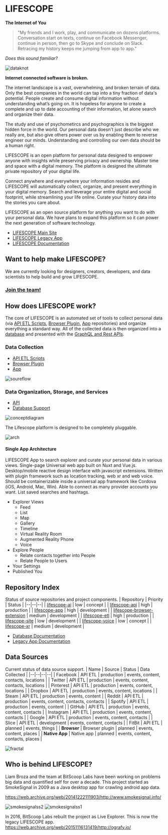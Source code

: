 # LIFESCOPE

**The Internet of You**

> "My friends and I work, play, and communicate on dozens platforms. Conversation start on texts, continue on Facebook Messenger, continue in person, then go to Skype and conclude on Slack. Retracing my history keeps me jumping from app to app."

_Does this sound familiar?_

![dataknot][dataknot]

**Internet connected software is broken.**

The internet landscape is a vast, overwhelming, and broken terrain of data. Only the best companies in the world can tap into a tiny fraction of data's potential. People create and consume digital information without understanding what’s going on.  It is hopeless for anyone to create a complete and up to date accounting of their information, let alone search and organize their data.

The study and use of psychometircs and psychographics is the biggest hidden force in the world. Our personal data doesn't just describe who we really are, but also give others power over us by enabling them to reverse engineer our minds. Understanding and controlling our own data should be a human right.

LIFESCOPE is an open platform for personal data designed to empower anyone with insights while preserving privacy and ownership. Master time and space with a digital memory. The platform is designed the ultimate private repository of your digital life. 

Connect anywhere and everywhere your information resides and LIFESCOPE will automatically collect, organize, and present everything in your digital memory. Search and leverage your entire digital and social footprint, while streamlining your life online. Curate your history data into the stories you care about.

LIFESCOPE as an open source platform for anything you want to do with your personal data. We have plans to expand this platform so it can power the next generation of software technology. 

- [LIFESCOPE Main Site](https://lifescope.io)
- [LIFESCOPE Legacy App](https://app.lifescope.io)
- [LIFESCOPE Documentation](https://lifescope.io/learn)

## Want to help make LIFESCOPE? 
We are currently looking for designers, creators, developers, and data scientists to help build and grow LIFESCOPE.

### **[Join the team!](https://lifescope.io/signupdev)**

## How does LIFESCOPE work?

The core of LIFESCOPE is an automated set of tools to collect personal data (via [API ETL Scripts](https://lifescopelabs.github.io/etl.html), [Browser Plugin](https://lifescopelabs.github.io/browser-extension.html), [App](https://lifescopelabs.github.io/app.html) repositories) and organize everything a standard way. All of the collected data is then organized into a [database](https://lifescopelabs.github.io/database.html) and presented with the [GraphQL and Rest APIs](https://lifescopelabs.github.io/api.html).

### Data Collection
 - [API ETL Scripts](https://lifescopelabs.github.io/etl.html)
 - [Browser Plugin](https://lifescopelabs.github.io/browser-extension.html)
 - [App](https://lifescopelabs.github.io/app.html) 

![soureflow]

### Data Organization, Storage, and Services
- [API](https://lifescopelabs.github.io/api.html)
- [Database Support](https://lifescopelabs.github.io/database.html)

![conceptdiagram]


The Lifescope platform is designed to be completely pluggable. 

![arch]

#### Single App Architecture

LIFESCOPE App to search explorer and curate your personal data in various views. Single-page Universal web app built on Nuxt and Vue.js. Desktop/mobile reactive design interface with javascript extensions. Written with plugin framework such as location tracking, web xr and web voice. Should be containerizable inside a universal app framework like Cordova (iOS, Android, Mac, Win). Able to connect as many provider accounts you want. List saved searches and hashtags.

- Explorer Views
  * Feed
  * List
  * Map
  * Gallery
  * Timeline
  * Virtual Reality Room
  * Augmented Reality Phone
  * Voice
- Explore People
	- Relate contacts together into People 
	- Relate People to Users
- Your Settings
- Published You

## Repository Index

Status of source repositories and project components.
| Repository | Priority | Status |
|--|--|--|
| [lifescope-ai](https://lifescopelabs.github.io/ai.html) | low | concept |
| [lifescope-api](https://lifescopelabs.github.io/api.html) | high | production |
| [lifescope-app](https://lifescopelabs.github.io/app.html) | high | development |
| [lifescope-browser-extension](https://lifescopelabs.github.io/browser-extension.html) | medium | development |
| [lifescope-etl](https://lifescopelabs.github.io/etl.html) | high | production |
| [lifescope-site](https://lifescopelabs.github.io/site.html) | low | development |
| [lifescope-voice](https://lifescopelabs.github.io/voice.html) | low | concept |
| [lifescope-xr](https://lifescopelabs.github.io/xr.html) | medium | development |

- [Database Documentation](https://lifescopelabs.github.io/db.html)
- [Legacy App Documentation](https://github.com/LifeScopeLabs/lifescope-etl/tree/master/archive/tutorial)

## Data Sources

Current status of data source support.
| Name | Source | Status | Data Collected |
|--|--|--|--|
| Facebook | API ETL | production | events, content, contacts, locations |
| Twitter | API ETL | production | events, content, contacts, locations |
| Pinterest | API ETL | production | events, content, locations |
| Dropbox | API ETL | production | events, content, locations |
| Steam | API ETL | production | events, content |
| Reddit | API ETL | production | events, content, contacts, contacts |
| Spotify | API ETL | production | events, content |
| GitHub | API ETL | production | events, content, contacts |
| Instagram | API ETL | production | events, content, contacts |
| Google | API ETL | production | events, content, contacts |
| Slice | API ETL | development | events, content, contacts |
| FitBit | API ETL | planned | events, things |
| **Browser** | Browser plugin | planned | events, content, places |
| **Native App** | Native app | planned | events, content, contacts, places |

![fractal][fractal]

## Who is behind LIFESCOPE?

Liam Broza and the team at BitScoop Labs have been working on problems big data and quantified self for over a decade. This project started as SmokeSignal in 2009 as a Java desktop app for crawling android app data. 

https://web.archive.org/web/20141222111903/http://www.smokesignal.info/

![smokesignalss2]
![smokesignalss1] 

In 2016, BitScoop Labs rebuilt the project as Live Explorer. This is now the legacy LIFESCOPE app.
https://web.archive.org/web/20151116131419/http://ografy.io/

[conceptdiagram]:https://lifescopelabs.github.io/assets/img/concept-diagram.png
[soureflow]:https://lifescopelabs.github.io/assets/diagrams/data-source-flow.png
[arch]: https://lifescopelabs.github.io/assets/diagrams/LifeScope%20Architecture%20PlanningNEW.jpg  
[dataknot]:https://lifescopelabs.github.io/assets/img/dataknot.png
[smokesignalss1]:https://lifescopelabs.github.io/assets/screenshots/smokesignal-io-legacy-1.png
[smokesignalss2]:https://lifescopelabs.github.io/assets/screenshots/smokesignal-io-legacy-2.png


[fractal]:https://lifescopelabs.github.io/assets/img/fractal.png
<!--stackedit_data:
eyJoaXN0b3J5IjpbMTYxMjgxMjAzNl19
-->